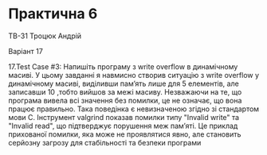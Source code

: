 # Практична 6
ТВ-31 Троцюк Андрій

Варіант 17

17.Test Case #3: Напишіть програму з write overflow в динамічному масиві.
У цьому завданні я навмисно створив ситуацію з write overflow у динамічному масиві, виділивши пам’ять лише для 5 елементів, але записавши 10 ,тобто вийшов за межі масиву. Незважаючи на те, що програма вивела всі значення без помилки, це не означає, що вона працює правильно. Така поведінка є невизначеною згідно зі стандартом мови C. Інструмент valgrind показав помилки типу "Invalid write" та "Invalid read", що підтверджує порушення меж пам’яті. Це приклад прихованої помилки, яка може не проявлятися явно, але становить серйозну загрозу для стабільності та безпеки програми
